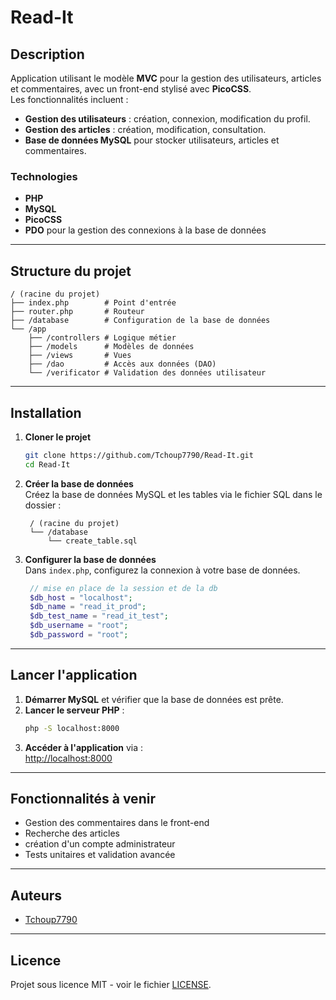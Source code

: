# Read-It

## Description  
Application utilisant le modèle **MVC** pour la gestion des utilisateurs, articles et commentaires, avec un front-end stylisé avec **PicoCSS**.  
Les fonctionnalités incluent :  
- **Gestion des utilisateurs** : création, connexion, modification du profil.  
- **Gestion des articles** : création, modification, consultation.  
- **Base de données MySQL** pour stocker utilisateurs, articles et commentaires.

### Technologies  
- **PHP**
- **MySQL**  
- **PicoCSS**  
- **PDO** pour la gestion des connexions à la base de données

---

## Structure du projet  

```
/ (racine du projet)
├── index.php        # Point d'entrée
├── router.php       # Routeur
├── /database        # Configuration de la base de données
└── /app
    ├── /controllers # Logique métier
    ├── /models      # Modèles de données
    ├── /views       # Vues
    ├── /dao         # Accès aux données (DAO)
    └── /verificator # Validation des données utilisateur
```

---

## Installation

1. **Cloner le projet**  
   ```bash
   git clone https://github.com/Tchoup7790/Read-It.git
   cd Read-It
   ```

2. **Créer la base de données**  
   Créez la base de données MySQL et les tables via le fichier SQL dans le dossier :  
   ```
    / (racine du projet)
    └── /database
        └── create_table.sql
   ```

3. **Configurer la base de données**  
   Dans `index.php`, configurez la connexion à votre base de données.
   ```php
    // mise en place de la session et de la db
    $db_host = "localhost";
    $db_name = "read_it_prod";
    $db_test_name = "read_it_test";
    $db_username = "root";
    $db_password = "root";
   ```

---

## Lancer l'application

1. **Démarrer MySQL** et vérifier que la base de données est prête.
2. **Lancer le serveur PHP** :
   ```bash
   php -S localhost:8000
   ```
3. **Accéder à l'application** via :  
   [http://localhost:8000](http://localhost:8000)

---

## Fonctionnalités à venir
- Gestion des commentaires dans le front-end
- Recherche des articles
- création d'un compte administrateur
- Tests unitaires et validation avancée

---

## Auteurs
- [Tchoup7790](https://github.com/Tchoup7790)

---

## Licence  
Projet sous licence MIT - voir le fichier [LICENSE](LICENSE).
